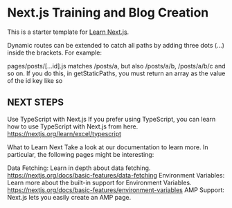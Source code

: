 # Next.js Training and Blog Creation
This is a starter template for [Learn Next.js](https://nextjs.org/learn).

Dynamic routes can be extended to catch all paths by adding three dots (...) inside the brackets. For example:

pages/posts/[...id].js matches /posts/a, but also /posts/a/b, /posts/a/b/c and so on.
If you do this, in getStaticPaths, you must return an array as the value of the id key like so

## NEXT STEPS
Use TypeScript with Next.js
If you prefer using TypeScript, you can learn how to use TypeScript with Next.js from here.
https://nextjs.org/learn/excel/typescript

What to Learn Next
Take a look at our documentation to learn more. In particular, the following pages might be interesting:

Data Fetching: Learn in depth about data fetching. https://nextjs.org/docs/basic-features/data-fetching
Environment Variables: Learn more about the built-in support for Environment Variables.
https://nextjs.org/docs/basic-features/environment-variables
AMP Support: Next.js lets you easily create an AMP page.